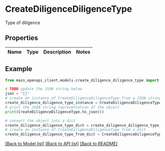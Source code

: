 # CreateDiligenceDiligenceType

Type of diligence

## Properties

Name | Type | Description | Notes
------------ | ------------- | ------------- | -------------

## Example

```python
from main_openapi_client.models.create_diligence_diligence_type import CreateDiligenceDiligenceType

# TODO update the JSON string below
json = "{}"
# create an instance of CreateDiligenceDiligenceType from a JSON string
create_diligence_diligence_type_instance = CreateDiligenceDiligenceType.from_json(json)
# print the JSON string representation of the object
print(CreateDiligenceDiligenceType.to_json())

# convert the object into a dict
create_diligence_diligence_type_dict = create_diligence_diligence_type_instance.to_dict()
# create an instance of CreateDiligenceDiligenceType from a dict
create_diligence_diligence_type_from_dict = CreateDiligenceDiligenceType.from_dict(create_diligence_diligence_type_dict)
```
[[Back to Model list]](../README.md#documentation-for-models) [[Back to API list]](../README.md#documentation-for-api-endpoints) [[Back to README]](../README.md)


